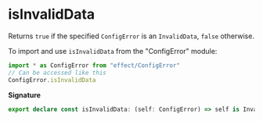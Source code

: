 # isInvalidData

Returns `true` if the specified `ConfigError` is an `InvalidData`, `false`
otherwise.

To import and use `isInvalidData` from the "ConfigError" module:

```ts
import * as ConfigError from "effect/ConfigError"
// Can be accessed like this
ConfigError.isInvalidData
```

**Signature**

```ts
export declare const isInvalidData: (self: ConfigError) => self is InvalidData
```
